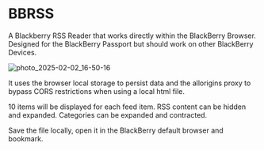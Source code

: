 # BBRSS
A Blackberry RSS Reader that works directly within the BlackBerry Browser. Designed for the BlackBerry Passport but should work on other BlackBerry Devices.

![photo_2025-02-02_16-50-16](https://github.com/user-attachments/assets/1dee5b53-d4d4-4053-9fa5-683cc044aa1b)

It uses the browser local storage to persist data and the allorigins proxy to bypass CORS restrictions when using a local html file.

10 items will be displayed for each feed item. RSS content can be hidden and expanded. Categories can be expanded and contracted.

Save the file locally, open it in the BlackBerry default browser and bookmark.
